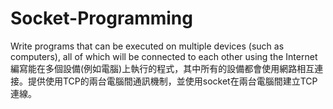 # Socket-Programming
Write programs that can be executed on multiple devices (such as computers), all of which will be connected to each other using the Internet
編寫能在多個設備(例如電腦)上執行的程式，其中所有的設備都會使用網路相互連接。提供使用TCP的兩台電腦間通訊機制，並使用socket在兩台電腦間建立TCP連線。
